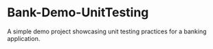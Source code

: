 # Bank-Demo-UnitTesting
A simple demo project showcasing unit testing practices for a banking application.
